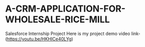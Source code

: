 # A-CRM-APPLICATION-FOR-WHOLESALE-RICE-MILL
Salesforce Internship Project
Here is my project demo video link- (https://youtu.be/HKHICe40LYg)
